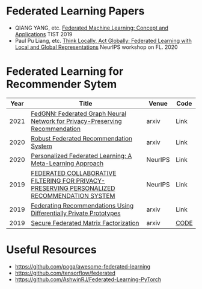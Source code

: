 # Federated Learning Papers
- QIANG YANG, etc. [Federated Machine Learning: Concept and Applications](https://dl.acm.org/doi/pdf/10.1145/3298981?casa_token=RiyP5YPeACwAAAAA:5BOADW7MGODfDD-atyi7mTjFzf9yo4CUYO0prEtbNq-DiBjYsevuGb-OgDNoXH9o4w07uNjQwhI) TIST 2019
- Paul Pu Liang, etc. [Think Locally, Act Globally: Federated Learning with Local and Global Representations](https://arxiv.org/pdf/2001.01523.pdf) NeurIPS workshop on FL. 2020

# Federated Learning for Recommender Sytem
| Year   | Title  | Venue | Code  |
|-------|--------|--------|-----------|
| 2021 | [FedGNN: Federated Graph Neural Network for Privacy-Preserving Recommendation](https://arxiv.org/abs/2102.04925) | arxiv | Link |
| 2020 | [Robust Federated Recommendation System](https://arxiv.org/pdf/2006.08259.pdf) | arxiv | Link |
| 2020 | [Personalized Federated Learning: A Meta-Learning Approach](https://arxiv.org/pdf/2002.07948.pdf) | NeurIPS | Link | 
| 2019 | [FEDERATED COLLABORATIVE FILTERING FOR PRIVACY-PRESERVING PERSONALIZED RECOMMENDATION SYSTEM](https://arxiv.org/pdf/1901.09888.pdf) | NeurIPS | Link | 
| 2019 | [Federating Recommendations Using Differentially Private Prototypes](https://arxiv.org/pdf/2003.00602.pdf) | arxiv | Link | 
| 2019 | [Secure Federated Matrix Factorization](https://arxiv.org/pdf/1906.05108.pdf) | arxiv | [CODE](https://github.com/Di-Chai/FedMF) | 

# Useful Resources
- https://github.com/poga/awesome-federated-learning
- https://github.com/tensorflow/federated
- https://github.com/AshwinRJ/Federated-Learning-PyTorch

